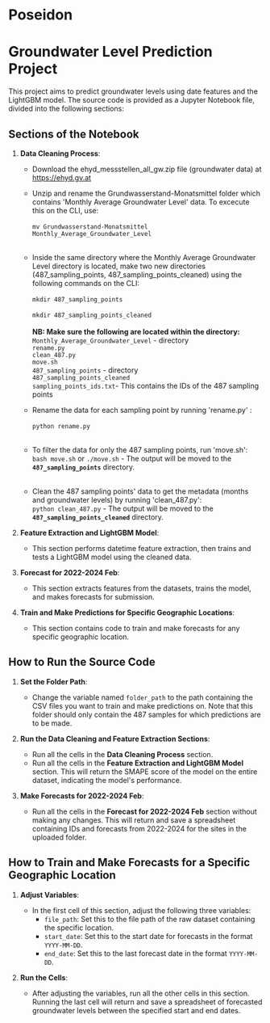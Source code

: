 # Poseidon
# Groundwater Level Prediction Project

This project aims to predict groundwater levels using date features and the LightGBM model. The source code is provided as a Jupyter Notebook file, divided into the following sections:

## Sections of the Notebook

1. **Data Cleaning Process**:<br>
   - Download the ehyd_messstellen_all_gw.zip file (groundwater data) at https://ehyd.gv.at<br>
   - Unzip and rename the Grundwasserstand-Monatsmittel folder which contains 'Monthly Average Groundwater Level' data. To excecute this on the CLI, use:<br><br> `mv Grundwasserstand-Monatsmittel Monthly_Average_Groundwater_Level`<br><br>
   - Inside the same directory where the Monthly Average Groundwater Level directory is located, make two new directories    (487_sampling_points, 487_sampling_points_cleaned) using the following commands on the CLI: <br><br>`mkdir 487_sampling_points`<br><br>`mkdir 487_sampling_points_cleaned`<br><br>
**NB: Make sure the following are located within the directory:**
<br>`Monthly_Average_Groundwater_Level` - directory<br>`rename.py`<br>`clean_487.py`<br>`move.sh`<br>`487_sampling_points` - directory<br>`487_sampling_points_cleaned` <br>`sampling_points_ids.txt`- This contains the IDs of the 487 sampling points<br>

   - Rename the data for each sampling point by running 'rename.py' : <br><br>`python rename.py`<br><br>
   - To filter the data for only the 487 sampling points, run 'move.sh': <br>`bash move.sh` or `./move.sh` - The output will be moved to the **`487_sampling_points`** directory.<br><br>
   - Clean the 487 sampling points' data to get the metadata (months and groundwater levels) by running 'clean_487.py':<br>`python clean_487.py` - The output will be moved to the **`487_sampling_points_cleaned`** directory.


2. **Feature Extraction and LightGBM Model**: 
   - This section performs datetime feature extraction, then trains and tests a LightGBM model using the cleaned data.

3. **Forecast for 2022-2024 Feb**: 
   - This section extracts features from the datasets, trains the model, and makes forecasts for submission.

4. **Train and Make Predictions for Specific Geographic Locations**: 
   - This section contains code to train and make forecasts for any specific geographic location.

## How to Run the Source Code

1. **Set the Folder Path**:
   - Change the variable named `folder_path` to the path containing the CSV files you want to train and make predictions on. Note that this folder should only contain the 487 samples for which predictions are to be made.

2. **Run the Data Cleaning and Feature Extraction Sections**:
   - Run all the cells in the **Data Cleaning Process** section.
   - Run all the cells in the **Feature Extraction and LightGBM Model** section. This will return the SMAPE score of the model on the entire dataset, indicating the model's performance.

3. **Make Forecasts for 2022-2024 Feb**:
   - Run all the cells in the **Forecast for 2022-2024 Feb** section without making any changes. This will return and save a spreadsheet containing IDs and forecasts from 2022-2024 for the sites in the uploaded folder.

## How to Train and Make Forecasts for a Specific Geographic Location

1. **Adjust Variables**:
   - In the first cell of this section, adjust the following three variables:
     - `file_path`: Set this to the file path of the raw dataset containing the specific location.
     - `start_date`: Set this to the start date for forecasts in the format `YYYY-MM-DD`.
     - `end_date`: Set this to the last forecast date in the format `YYYY-MM-DD`.

2. **Run the Cells**:
   - After adjusting the variables, run all the other cells in this section. Running the last cell will return and save a spreadsheet of forecasted groundwater levels between the specified start and end dates.
